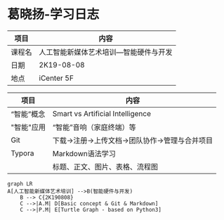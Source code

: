 # 葛晓扬-学习日志

|项目|内容|
|--|--|
| 课程名 | 人工智能新媒体艺术培训—智能硬件与开发 |
| 日期 | 2K19-08-08 |
| 地点 | iCenter 5F |

|项目|内容|
|--|--|
|“智能”概念|Smart vs Artificial Intelligence|
|"智能"应用|“智能”音响（家庭终端）等|
|Git|下载→注册→上传文档→团队协作→管理与合并项目|
|Typora|Markdown语法学习|
||标题、正文、图片、表格、流程图|

```mermaid
graph LR
A[人工智能新媒体艺术培训] -->B(智能硬件与开发)
    B --> C{2K190808}
    C -->|A.M| D[Basic concept & Git & Markdown]
    C -->|P.M| E[Turtle Graph - based on Python3]
```